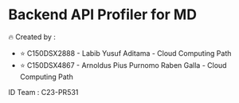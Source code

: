 # Backend API Profiler for MD
:fire: Created by :
- :star: C150DSX2888 - Labib Yusuf Aditama - Cloud Computing Path
- :star: C150DSX4867 - Arnoldus Pius Purnomo Raben Galla - Cloud Computing Path
 
ID Team : C23-PR531
